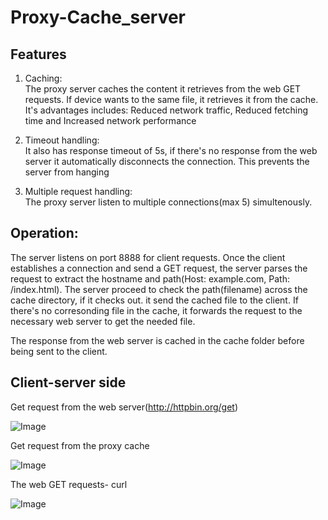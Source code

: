 # Proxy-Cache_server

## Features
1. Caching:<br>
   The proxy server caches the content it retrieves from the web GET requests. If device wants to the same file, it retrieves it from the cache. 
   It's advantages includes: Reduced network traffic, Reduced fetching time and Increased network performance
   
2. Timeout handling:<br>
   It also has response timeout of 5s, if there's no response from the web server it automatically disconnects the  connection. This prevents the server from hanging

3. Multiple request handling:<br>
     The proxy server listen to multiple connections(max 5) simultenously. 


## Operation:
The server listens on port 8888 for client requests. Once the client establishes a connection and send a GET request, the server parses the request to extract the hostname and path(Host: example.com, Path: /index.html). 
The server proceed to check the path(filename) across the cache directory, if it checks out. it send the cached file to the client.
If there's no corresonding file in the cache, it forwards the request to the necessary web server to get  the needed file.

The response from the web server is cached in the cache folder before being sent to the client.


## Client-server side

   Get request from the web server(http://httpbin.org/get)
   
   ![Image](https://github.com/user-attachments/assets/075a4f9a-f16e-4597-bf65-7b9d7412fa4c)
   
   
   Get request from the proxy cache
   
   ![Image](https://github.com/user-attachments/assets/e7fde73e-c1df-4c33-bd2c-0af549cdb7b9)
   
   The web GET requests- curl
   
   ![Image](https://github.com/user-attachments/assets/e38d19f9-f0aa-40ed-96e3-d345949680f0)
